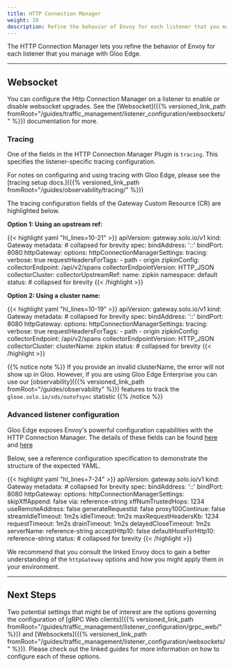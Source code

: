 ```yaml
---
title: HTTP Connection Manager
weight: 10
description: Refine the behavior of Envoy for each listener that you manage with Gloo Edge
---
```


The HTTP Connection Manager lets you refine the behavior of Envoy for each listener that you manage with Gloo Edge.

---

## Websocket

You can configure the Http Connection Manager on a listener to enable or disable websocket upgrades. See the [Websocket]({{% versioned_link_path fromRoot="/guides/traffic_management/listener_configuration/websockets/" %}}) documentation for more. 

### Tracing

One of the fields in the HTTP Connection Manager Plugin is `tracing`. This specifies the listener-specific tracing configuration.

For notes on configuring and using tracing with Gloo Edge, please see the [tracing setup docs.]({{% versioned_link_path fromRoot="/guides/observability/tracing/" %}})

The tracing configuration fields of the Gateway Custom Resource (CR) are highlighted below.

**Option 1: Using an upstream ref:**

{{< highlight yaml "hl_lines=10-21" >}}
apiVersion: gateway.solo.io/v1
kind: Gateway
metadata: # collapsed for brevity
spec:
  bindAddress: '::'
  bindPort: 8080
  httpGateway:
    options:
      httpConnectionManagerSettings:
        tracing:
          verbose: true
          requestHeadersForTags:
            - path
            - origin
          zipkinConfig:
            collectorEndpoint: /api/v2/spans
            collectorEndpointVersion: HTTP_JSON
            collectorCluster:
              collectorUpstreamRef:
                name: zipkin
                namespace: default
status: # collapsed for brevity
{{< /highlight >}}

**Option 2: Using a cluster name:**

{{< highlight yaml "hl_lines=10-19" >}}
apiVersion: gateway.solo.io/v1
kind: Gateway
metadata: # collapsed for brevity
spec:
  bindAddress: '::'
  bindPort: 8080
  httpGateway:
    options:
      httpConnectionManagerSettings:
        tracing:
          verbose: true
          requestHeadersForTags:
            - path
            - origin
          zipkinConfig:
            collectorEndpoint: /api/v2/spans
            collectorEndpointVersion: HTTP_JSON
            collectorCluster:
              clusterName: zipkin
status: # collapsed for brevity
{{< /highlight >}}

{{% notice note %}}
If you provide an invalid clusterName, the error will not show up in Gloo.
However, if you are using Gloo Edge Enterprise you can use our [observability]({{% versioned_link_path fromRoot="/guides/observability" %}}) features to track the `glooe.solo.io/xds/outofsync` statistic
{{% /notice %}}

### Advanced listener configuration

Gloo Edge exposes Envoy's powerful configuration capabilities with the HTTP Connection Manager. The details of these fields can be found [here](https://www.envoyproxy.io/docs/envoy/v1.9.0/configuration/http_conn_man/http_conn_man) and [here](https://www.envoyproxy.io/docs/envoy/latest/api-v2/api/v2/core/protocol.proto#envoy-api-msg-core-http1protocoloptions)

Below, see a reference configuration specification to demonstrate the structure of the expected YAML.

{{< highlight yaml "hl_lines=7-24" >}}
apiVersion: gateway.solo.io/v1
kind: Gateway
metadata: # collapsed for brevity
spec:
  bindAddress: '::'
  bindPort: 8080
  httpGateway:
    options:
      httpConnectionManagerSettings:
        skipXffAppend: false
        via: reference-string
        xffNumTrustedHops: 1234
        useRemoteAddress: false
        generateRequestId: false
        proxy100Continue: false
        streamIdleTimeout: 1m2s
        idleTimeout: 1m2s
        maxRequestHeadersKb: 1234
        requestTimeout: 1m2s
        drainTimeout: 1m2s
        delayedCloseTimeout: 1m2s
        serverName: reference-string
        acceptHttp10: false
        defaultHostForHttp10: reference-string
status: # collapsed for brevity
{{< /highlight >}}

We recommend that you consult the linked Envoy docs to gain a better understanding of the `httpGateway` options and how you might apply them in your environment.

---

## Next Steps

Two potential settings that might be of interest are the options governing the configuration of [gRPC Web clients]({{% versioned_link_path fromRoot="/guides/traffic_management/listener_configuration/grpc_web/" %}}) and [Websockets]({{% versioned_link_path fromRoot="/guides/traffic_management/listener_configuration/websockets/" %}}). Please check out the linked guides for more information on how to configure each of these options.